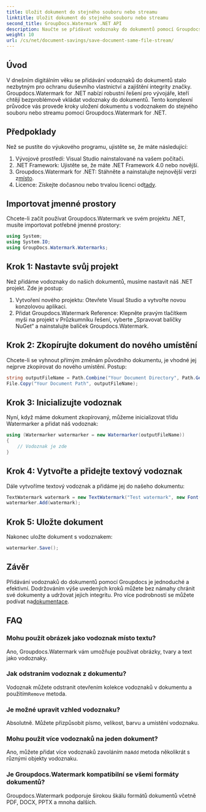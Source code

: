 ```yaml
---
title: Uložit dokument do stejného souboru nebo streamu
linktitle: Uložit dokument do stejného souboru nebo streamu
second_title: GroupDocs.Watermark .NET API
description: Naučte se přidávat vodoznaky do dokumentů pomocí Groupdocs.Watermark for .NET. Tato příručka obsahuje pokyny k zajištění ochrany a integrity dokumentů.
weight: 10
url: /cs/net/document-savings/save-document-same-file-stream/
---
```

## Úvod
V dnešním digitálním věku se přidávání vodoznaků do dokumentů stalo nezbytným pro ochranu duševního vlastnictví a zajištění integrity značky. Groupdocs.Watermark for .NET nabízí robustní řešení pro vývojáře, kteří chtějí bezproblémově vkládat vodoznaky do dokumentů. Tento komplexní průvodce vás provede kroky uložení dokumentu s vodoznakem do stejného souboru nebo streamu pomocí Groupdocs.Watermark for .NET.
## Předpoklady
Než se pustíte do výukového programu, ujistěte se, že máte následující:
1. Vývojové prostředí: Visual Studio nainstalované na vašem počítači.
2. .NET Framework: Ujistěte se, že máte .NET Framework 4.0 nebo novější.
3.  Groupdocs.Watermark for .NET: Stáhněte a nainstalujte nejnovější verzi z[místo](https://releases.groupdocs.com/Watermark/net/).
4.  Licence: Získejte dočasnou nebo trvalou licenci od[tady](https://purchase.groupdocs.com/temporary-license/).
## Importovat jmenné prostory
Chcete-li začít používat Groupdocs.Watermark ve svém projektu .NET, musíte importovat potřebné jmenné prostory:
```csharp
using System;
using System.IO;
using GroupDocs.Watermark.Watermarks;
```
## Krok 1: Nastavte svůj projekt
Než přidáme vodoznaky do našich dokumentů, musíme nastavit náš .NET projekt. Zde je postup:
1. Vytvoření nového projektu: Otevřete Visual Studio a vytvořte novou konzolovou aplikaci.
2. Přidat Groupdocs.Watermark Reference: Klepněte pravým tlačítkem myši na projekt v Průzkumníku řešení, vyberte „Spravovat balíčky NuGet“ a nainstalujte balíček Groupdocs.Watermark.
## Krok 2: Zkopírujte dokument do nového umístění
Chcete-li se vyhnout přímým změnám původního dokumentu, je vhodné jej nejprve zkopírovat do nového umístění. Postup:
```csharp
string outputFileName = Path.Combine("Your Document Directory", Path.GetFileName("Your Document Path"));
File.Copy("Your Document Path", outputFileName);
```
## Krok 3: Inicializujte vodoznak
Nyní, když máme dokument zkopírovaný, můžeme inicializovat třídu Watermarker a přidat náš vodoznak:
```csharp
using (Watermarker watermarker = new Watermarker(outputFileName))
{
    // Vodoznak je zde
}
```
## Krok 4: Vytvořte a přidejte textový vodoznak
Dále vytvoříme textový vodoznak a přidáme jej do našeho dokumentu:
```csharp
TextWatermark watermark = new TextWatermark("Test watermark", new Font("Arial", 12));
watermarker.Add(watermark);
```
## Krok 5: Uložte dokument
Nakonec uložte dokument s vodoznakem:
```csharp
watermarker.Save();
```
## Závěr
Přidávání vodoznaků do dokumentů pomocí Groupdocs je jednoduché a efektivní. Dodržováním výše uvedených kroků můžete bez námahy chránit své dokumenty a udržovat jejich integritu. Pro více podrobností se můžete podívat na[dokumentace](https://tutorials.groupdocs.com/Watermark/net/).
## FAQ
### Mohu použít obrázek jako vodoznak místo textu?
Ano, Groupdocs.Watermark vám umožňuje používat obrázky, tvary a text jako vodoznaky.
### Jak odstraním vodoznak z dokumentu?
 Vodoznak můžete odstranit otevřením kolekce vodoznaků v dokumentu a použitím`Remove` metoda.
### Je možné upravit vzhled vodoznaku?
Absolutně. Můžete přizpůsobit písmo, velikost, barvu a umístění vodoznaku.
### Mohu použít více vodoznaků na jeden dokument?
 Ano, můžete přidat více vodoznaků zavoláním na`Add` metoda několikrát s různými objekty vodoznaku.
### Je Groupdocs.Watermark kompatibilní se všemi formáty dokumentů?
Groupdocs.Watermark podporuje širokou škálu formátů dokumentů včetně PDF, DOCX, PPTX a mnoha dalších.
